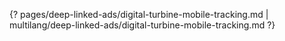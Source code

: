 {? pages/deep-linked-ads/digital-turbine-mobile-tracking.md | multilang/deep-linked-ads/digital-turbine-mobile-tracking.md ?}
